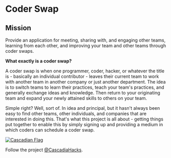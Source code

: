 # Coder Swap

## Mission
Provide an application for meeting, sharing with, and engaging other teams, learning from each other, and improving your team and other teams through coder swaps.

**What exactly is a coder swap?**

A coder swap is when one programmer, coder, hacker, or whatever the title is - basically an individual contributor - leaves their current team to work with another team in another company or just another department. The idea is to switch teams to learn their practices, teach your team's practices, and generally exchange ideas and knowledge. Then return to your originating team and expand your newly attained skills to others on your team.

Simple right? Well, sort of. In idea and principal, but it hasn't always been easy to find other teams, other individuals, and companies that are interested in doing this. That's what this project is all about - getting things put together to enable this by simply signing up and providing a medium in which coders can schedule a coder swap.

[![Cascadian Flag](http://photos.adron.me/photos/i-Ppvt9kn/0/S/i-Ppvt9kn-S.png)](http://compositecode.com/cascadia-hacks/)

Follow the project [@CascadiaHacks](https://twitter.com/cascadiahacks).
